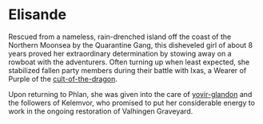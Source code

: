 # Elisande

Rescued from a nameless, rain-drenched island off the coast of the Northern Moonsea by the Quarantine Gang, this disheveled girl of about 8 years proved her extraordinary determination by stowing away on a rowboat with the adventurers. Often turning up when least expected, she stabilized fallen party members during their battle with Ixas, a Wearer of Purple of the [cult-of-the-dragon](../factions/cult-of-the-dragon.md).

Upon returning to Phlan, she was given into the care of [yovir-glandon](yovir-glandon.md) and the followers of Kelemvor, who promised to put her considerable energy to work in the ongoing restoration of Valhingen Graveyard.